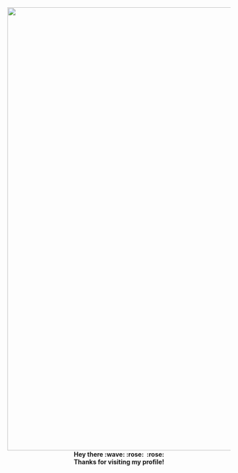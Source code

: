 <div id="header" align="center">
  <img src="https://media.tenor.com/NeJfHqkmdMIAAAAi/tux-linux-penguin.gif" width="1000"/>
  <br>
  <b>Hey there :wave: :rose:<b>
  <img src="https://komarev.com/ghpvc/?username=octantx&style=flat-square&color=blue" alt=""/>
  <b>:rose:<b>
  <br>
  <b>Thanks for visiting my profile!<b>
</div>

